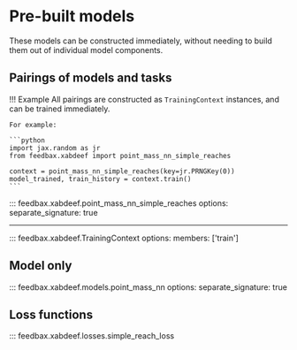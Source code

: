 # Pre-built models

These models can be constructed immediately, without needing to build them out of individual model components.

## Pairings of models and tasks

!!! Example
    All pairings are constructed as `TrainingContext` instances, and can be 
    trained immediately. 
    
    For example:
    
    ```python
    import jax.random as jr
    from feedbax.xabdeef import point_mass_nn_simple_reaches
    
    context = point_mass_nn_simple_reaches(key=jr.PRNGKey(0))
    model_trained, train_history = context.train()
    ```

::: feedbax.xabdeef.point_mass_nn_simple_reaches
    options:
        separate_signature: true

---

::: feedbax.xabdeef.TrainingContext
    options:
        members: ['train']


## Model only

::: feedbax.xabdeef.models.point_mass_nn
    options:
        separate_signature: true

## Loss functions

::: feedbax.xabdeef.losses.simple_reach_loss